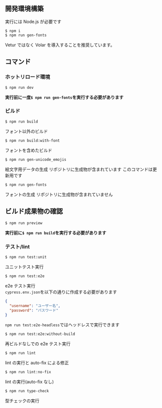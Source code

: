 ## 開発環境構築

実行には Node.js が必要です

```shell
$ npm i
$ npm run gen-fonts
```

Vetur ではなく Volar を導入することを推奨しています。

## コマンド

### ホットリロード環境

```shell
$ npm run dev
```

**実行前に一度`$ npm run gen-fonts`を実行する必要があります**

### ビルド

```shell
$ npm run build
```

フォント以外のビルド

```shell
$ npm run build:with-font
```

フォントを含めたビルド

```shell
$ npm run gen-unicode_emojis
```

絵文字用データの生成
リポジトリに生成物が含まれています
このコマンドは更新用です

```shell
$ npm run gen-fonts
```

フォントの生成
リポジトリに生成物が含まれていません

## ビルド成果物の確認

```shell
$ npm run preview
```

**実行前に`$ npm run build`を実行する必要があります**

### テスト/lint

```shell
$ npm run test:unit
```

ユニットテスト実行

```shell
$ npm run test:e2e
```

e2e テスト実行  
`cypress.env.json`を以下の通りに作成する必要があります

```json
{
  "username": "ユーザー名",
  "password": "パスワード"
}
```

`npm run test:e2e-headless`ではヘッドレスで実行できます

```shell
$ npm run test:e2e:without-build
```

再ビルドなしでの e2e テスト実行

```shell
$ npm run lint
```

lint の実行と auto-fix による修正

```shell
$ npm run lint:no-fix
```

lint の実行(auto-fix なし)

```shell
$ npm run type-check
```

型チェックの実行
